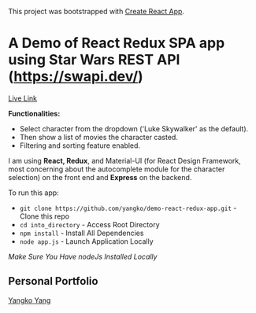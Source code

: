 This project was bootstrapped with [Create React App](https://github.com/facebook/create-react-app).

# A Demo of React Redux SPA app using Star Wars REST API (https://swapi.dev/)

[Live Link](https://yangko-react-redux-app.herokuapp.com/)

**Functionalities:** 

- Select character from the dropdown ('Luke Skywalker' as the default).
- Then show a list of movies the character casted.
- Filtering and sorting feature enabled.

I am using **React, Redux**, and Material-UI (for React Design Framework, most concerning about the autocomplete module for the character selection) on the front end and **Express** on the backend.

To run this app:

* `git clone https://github.com/yangko/demo-react-redux-app.git` - Clone this repo
* `cd into_directory` - Access Root Directory
* `npm install` - Install All Dependencies
* `node app.js` - Launch Application Locally   

*Make Sure You Have nodeJs Installed Locally*

Personal Portfolio
-------------------

[Yangko Yang](https://www.linkedin.com/in/yangko/)

